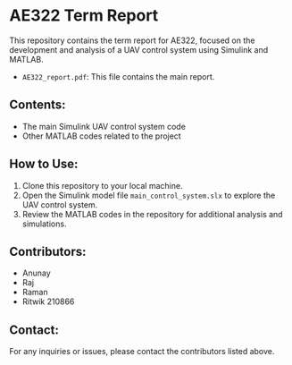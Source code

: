 # AE322 Term Report

This repository contains the term report for AE322, focused on the development and analysis of a UAV control system using Simulink and MATLAB.

- `AE322_report.pdf`: This file contains the main report.
## Contents:

- The main Simulink UAV control system code
- Other MATLAB codes related to the project

## How to Use:

1. Clone this repository to your local machine.
2. Open the Simulink model file `main_control_system.slx` to explore the UAV control system.
3. Review the MATLAB codes in the repository for additional analysis and simulations.

## Contributors:

- Anunay
- Raj
- Raman
- Ritwik 210866

## Contact:

For any inquiries or issues, please contact the contributors listed above.
